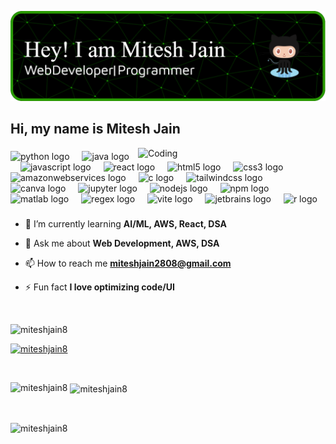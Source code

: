 ![Header](./github-header-image.png)

<h2 align="left">Hi, my name is Mitesh Jain</h2>

<img align="right" alt="Coding" width="300" src="https://miro.medium.com/max/1272/1*ZSVmWGcc1weENb0ShawWxw.gif" />

###

<div align="left">
  <img src="https://cdn.jsdelivr.net/gh/devicons/devicon/icons/python/python-original.svg" height="30" alt="python logo"  />
  <img width="12" />
  <img src="https://cdn.jsdelivr.net/gh/devicons/devicon/icons/java/java-original.svg" height="30" alt="java logo"  />
  <img width="12" />
  <img src="https://cdn.jsdelivr.net/gh/devicons/devicon/icons/javascript/javascript-original.svg" height="30" alt="javascript logo"  />
  <img width="12" />
  <img src="https://cdn.jsdelivr.net/gh/devicons/devicon/icons/react/react-original.svg" height="30" alt="react logo"  />
  <img width="12" />
  <img src="https://cdn.jsdelivr.net/gh/devicons/devicon/icons/html5/html5-original.svg" height="30" alt="html5 logo"  />
  <img width="12" />
  <img src="https://cdn.jsdelivr.net/gh/devicons/devicon/icons/css3/css3-original.svg" height="30" alt="css3 logo"  />
  <img width="12" />
  <img src="https://skillicons.dev/icons?i=aws" height="30" alt="amazonwebservices logo"  />
  <img width="12" />
  <img src="https://cdn.jsdelivr.net/gh/devicons/devicon/icons/c/c-original.svg" height="30" alt="c logo"  />
  <img width="12" />
  <img src="https://cdn.simpleicons.org/tailwindcss/06B6D4" height="30" alt="tailwindcss logo"  />
  <img width="12" />
  <img src="https://cdn.simpleicons.org/canva/00C4CC" height="30" alt="canva logo"  />
  <img width="12" />
  <img src="https://cdn.simpleicons.org/jupyter/F37626" height="30" alt="jupyter logo"  />
  <img width="12" />
  <img src="https://cdn.simpleicons.org/nodedotjs/339933" height="30" alt="nodejs logo"  />
  <img width="12" />
  <img src="https://cdn.jsdelivr.net/gh/devicons/devicon/icons/npm/npm-original-wordmark.svg" height="30" alt="npm logo"  />
  <img width="12" />
  <img src="https://skillicons.dev/icons?i=matlab" height="30" alt="matlab logo"  />
  <img width="12" />
  <img src="https://skillicons.dev/icons?i=regex" height="30" alt="regex logo"  />
  <img width="12" />
  <img src="https://skillicons.dev/icons?i=vite" height="30" alt="vite logo"  />
  <img width="12" />
  <img src="https://cdn.jsdelivr.net/gh/devicons/devicon/icons/jetbrains/jetbrains-original.svg" height="30" alt="jetbrains logo"  />
  <img width="12" />
  <img src="https://cdn.jsdelivr.net/gh/devicons/devicon/icons/r/r-original.svg" height="30" alt="r logo"  />
</div>

###

- 🌱 I’m currently learning **AI/ML, AWS, React, DSA**

- 💬 Ask me about **Web Development, AWS, DSA**

- 📫 How to reach me **miteshjain2808@gmail.com**

- ⚡ Fun fact **I love optimizing code/UI**

<br clear="both"/>

<p align="left"> <img src="https://komarev.com/ghpvc/?username=miteshjain8&label=Profile%20views&color=0e75b6&style=flat" alt="miteshjain8" /> </p>

<p align="left"> <a href="https://github.com/ryo-ma/github-profile-trophy"><img src="https://github-profile-trophy.vercel.app/?username=miteshjain8" alt="miteshjain8" /></a> </p>

<br clear="both"/>

<p align="left">
</p>

<p><img align="left" src="https://github-readme-stats.vercel.app/api/top-langs?username=miteshjain8&show_icons=true&locale=en&layout=compact" alt="miteshjain8" /></p>

<p>&nbsp;<img align="center" src="https://github-readme-stats.vercel.app/api?username=miteshjain8&show_icons=true&locale=en" alt="miteshjain8" /></p>

<br clear="both"/>

<p><img align="center" src="https://github-readme-streak-stats.herokuapp.com/?user=miteshjain8&" alt="miteshjain8" /></p>

###
